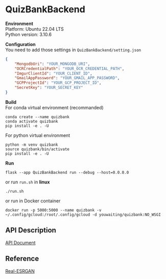 # QuizBankBackend
**Environment**<br>
Platform: Ubuntu 22.04 LTS<br>
Python version: 3.10.6<br>

**Configuration**<br>
You need to add those settings in `QuizBankBackend/setting.json`
```json
{
    "MongodbUri": "YOUR_MONGODB_URI",
    "OCRCredentialPath": "YOUR_OCR_CREDENTIAL_PATH",
    "ImgurClientId": "YOUR_CLIENT_ID",
    "GmailAppPassword": "YOUR_GMAIL_APP_PASSWORD",
    "GCPProjectId": "YOUR_GCP_PROJECT_ID",
    "SecretKey": "YOUR_SECRET_KEY"
}
```

**Build**<br>
For conda virtual environment (recommanded)
```
conda create --name quizbank
conda activate quizbank
pip install -e . -U
```
For python virtual environment
```
python -m venv quizbank
source quizbank/bin/activate
pip install -e . -U
```
**Run**
```
flask --app QuizBankBackend run --debug --host=0.0.0.0
```
or run `run.sh` in **linux**
```
./run.sh
```
or run in Docker container
```
docker run -p 5000:5000 --name quizbank -v ~/.config/gcloud:/root/.config/gcloud -d youwaiting/quizbank:NO_WSGI
```
## API Description
[API Document](https://hackmd.io/@5ljei2jDT1KwLOo0tzos2w/Sk4YwJqw3)

## Reference
[Real-ESRGAN](https://github.com/xinntao/Real-ESRGAN)
